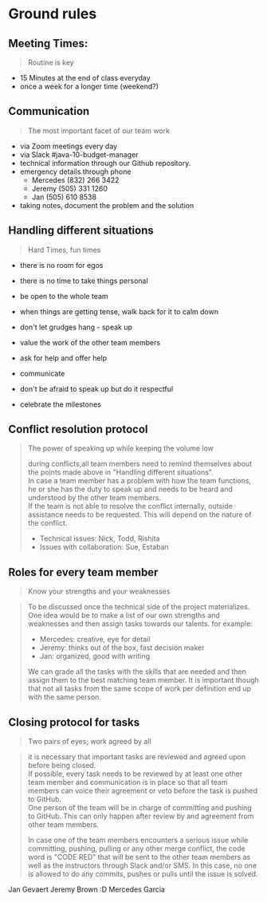 # Ground rules 

## Meeting Times:

> Routine is key

* 15 Minutes at the end of class everyday
* once a week for a longer time (weekend?)

## Communication

> The most important facet of our team work

* via Zoom meetings every day 
* via Slack #java-10-budget-manager  
* technical information through our Github repository.
* emergency details through phone
    * Mercedes  (832) 266 3422
    * Jeremy    (505) 331 1260
    * Jan       (505) 610 8538
* taking notes, document the problem and the solution
    
## Handling different situations

> Hard Times, fun times

* there is no room for egos
* there is no time to take things personal
* be open to the whole team
* when things are getting tense, walk back for it to calm down
* don't let grudges hang - speak up

* value the work of the other team members
* ask for help and offer help
* communicate
* don't be afraid to speak up but do it respectful
* celebrate the milestones

## Conflict resolution protocol

> The power of speaking up while keeping the volume low
>
>during conflicts,all team members need to remind themselves about the points made above
>in "Handling different situations".  
>In case a team member has a problem with how the team functions,
>he or she has the duty to speak up and needs to be heard and understood
>by the other team members.  
>If the team is not able to resolve the conflict internally, outside 
> assistance needs to be requested. This will depend on the nature 
>of the conflict.
>    * Technical issues: Nick, Todd, Rishita
>    * Issues with collaboration: Sue, Estaban
  

## Roles for every team member

>Know your strengths and your weaknesses

>To be discussed once the technical side of 
>the project materializes.
>One idea would be to make a list of our own strengths and 
>weaknesses and then assign tasks towards our talents.
>for example:
>    * Mercedes: creative, eye for detail
>    * Jeremy: thinks out of the box, fast decision maker
>    * Jan: organized, good with writing
>
>We can grade all the tasks with the skills that are needed and
>then assign them to the best matching team member.
>It is important though that not all tasks from the same scope of work
>per definition end up with the same person.

## Closing protocol for tasks

> Two pairs of eyes; work agreed by all

>it is necessary that important tasks are reviewed and agreed upon
>before being closed.  
If possible, every task needs to be reviewed by at least one other
>team member and communication is in place so that all team members
>can voice their agreement or veto before the task is pushed to GitHub.  
>One person of the team will be in charge of committing and pushing to
>GitHub. This can only happen after review by and agreement from other
>team members.
>
>In case one of the team members encounters a serious issue while committing,
>pushing, pulling or any other merge conflict, the code word is "CODE RED" that will
>be sent to the other team members as well as the instructors through Slack and/or
>SMS. In this case, no one is allowed to do any commits, pushes or pulls until the
>issue is solved.
>

 
 
 
 
 
 Jan Gevaert
 Jeremy Brown :D
 Mercedes Garcia

    

